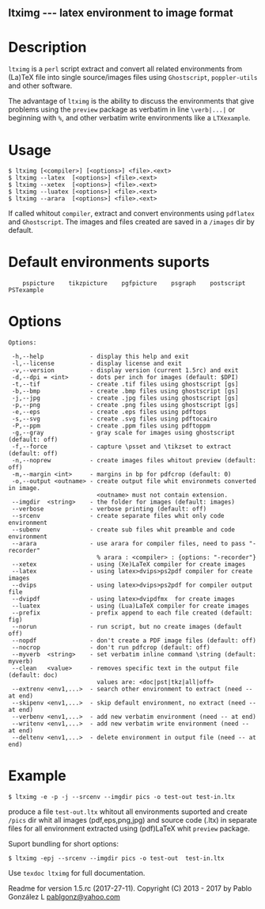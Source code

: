 ## ltximg --- latex environment to image format

# Description
`ltximg` is a `perl` script extract and convert all related environments
from (La)TeX file into single source/images files using `Ghostscript`,
`poppler-utils` and other software.

The advantage of `ltximg` is the ability to discuss the environments that
give problems using the `preview` package as verbatim in line `\verb|...|`
or beginning with `%`, and other verbatim write environments like a `LTXexample`.

# Usage
```
$ ltximg [<compiler>] [<options>] <file>.<ext>
$ ltximg --latex  [<options>] <file>.<ext>
$ ltximg --xetex  [<options>] <file>.<ext>
$ ltximg --luatex [<options>] <file>.<ext>
$ ltximg --arara  [<options>] <file>.<ext>
```
If called whitout `compiler`, extract and convert environments using `pdflatex`
and `Ghostscript`. The images and files created are saved in a `/images` dir by
default.

# Default environments suports
```
    pspicture    tikzpicture    pgfpicture    psgraph    postscript    PSTexample
```
# Options

```
Options:

 -h,--help             - display this help and exit
 -l,--license          - display license and exit
 -v,--version          - display version (current 1.5rc) and exit
 -d,--dpi = <int>      - dots per inch for images (default: $DPI)
 -t,--tif              - create .tif files using ghostscript [gs]
 -b,--bmp              - create .bmp files using ghostscript [gs]
 -j,--jpg              - create .jpg files using ghostscript [gs]
 -p,--png              - create .png files using ghostscript [gs]
 -e,--eps              - create .eps files using pdftops
 -s,--svg              - create .svg files using pdftocairo
 -P,--ppm              - create .ppm files using pdftoppm
 -g,--gray             - gray scale for images using ghostscript (default: off)
 -f,--force            - capture \psset and \tikzset to extract (default: off)
 -n,--noprew           - create images files whitout preview (default: off)
 -m,--margin <int>     - margins in bp for pdfcrop (default: 0)
 -o,--output <outname> - create output file whit environmets converted in image.
                         <outname> must not contain extension.
 --imgdir  <string>    - the folder for images (default: images)
 --verbose             - verbose printing (default: off)
 --srcenv              - create separate files whit only code environment
 --subenv              - create sub files whit preamble and code environment
 --arara               - use arara for compiler files, need to pass "-recorder"
                         % arara : <compiler> : {options: "-recorder"}
 --xetex               - using (Xe)LaTeX compiler for create images
 --latex               - using latex>dvips>ps2pdf compiler for create images
 --dvips               - using latex>dvips>ps2pdf for compiler output file
 --dvipdf              - using latex>dvipdfmx  for create images
 --luatex              - using (Lua)LaTeX compiler for create images
 --prefix              - prefix append to each file created (default: fig)
 --norun               - run script, but no create images (default off)
 --nopdf               - don't create a PDF image files (default: off)
 --nocrop              - don't run pdfcrop (default: off)
 --myverb  <string>    - set verbatim inline command \string (default: myverb)
 --clean   <value>     - removes specific text in the output file (default: doc)
                         values are: <doc|pst|tkz|all|off>
 --extrenv <env1,...>  - search other environment to extract (need -- at end)
 --skipenv <env1,...>  - skip default environment, no extract (need -- at end)
 --verbenv <env1,...>  - add new verbatim environment (need -- at end)
 --writenv <env1,...>  - add new verbatim write environment (need -- at end)
 --deltenv <env1,...>  - delete environment in output file (need -- at end)
```
# Example
```
$ ltximg -e -p -j --srcenv --imgdir pics -o test-out test-in.ltx
```
produce a file `test-out.ltx` whitout all environments suported and create `/pics`
dir whit all images (pdf,eps,png,jpg) and source code (.ltx) in separate files
for all environment extracted using (pdf)LaTeX whit `preview` package.

Suport bundling for short options:
```
$ ltximg -epj --srcenv --imgdir pics -o test-out  test-in.ltx
```
Use `texdoc ltximg` for full documentation.

Readme for version 1.5.rc (2017-27-11). Copyright (C) 2013 - 2017 by Pablo González L <pablgonz@yahoo.com>
